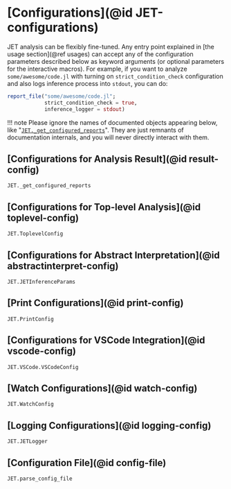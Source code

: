 # [Configurations](@id JET-configurations)

JET analysis can be flexibly fine-tuned.
Any entry point explained in [the usage section](@ref usages) can accept any of the configuration parameters described below
as keyword arguments (or optional parameters for the interactive macros).
For example, if you want to analyze `some/awesome/code.jl` with turning on `strict_condition_check` configuration and
also logs inference process into `stdout`, you can do:
```julia
report_file("some/awesome/code.jl";
            strict_condition_check = true,
            inference_logger = stdout)
```

!!! note
    Please ignore the names of documented objects appearing below, like "[`JET._get_configured_reports`](@ref)".
    They are just remnants of documentation internals, and you will never directly interact with them.

## [Configurations for Analysis Result](@id result-config)

```@docs
JET._get_configured_reports
```


## [Configurations for Top-level Analysis](@id toplevel-config)

```@docs
JET.ToplevelConfig
```


## [Configurations for Abstract Interpretation](@id abstractinterpret-config)

```@docs
JET.JETInferenceParams
```


## [Print Configurations](@id print-config)

```@docs
JET.PrintConfig
```


## [Configurations for VSCode Integration](@id vscode-config)

```@docs
JET.VSCode.VSCodeConfig
```


## [Watch Configurations](@id watch-config)

```@docs
JET.WatchConfig
```


## [Logging Configurations](@id logging-config)

```@docs
JET.JETLogger
```


## [Configuration File](@id config-file)

```@docs
JET.parse_config_file
```
